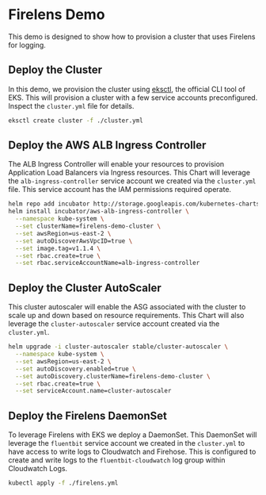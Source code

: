 # Firelens Demo

This demo is designed to show how to provision a cluster that uses Firelens for logging.

## Deploy the Cluster

In this demo, we provision the cluster using [eksctl](https://eksctl.io/), the official CLI tool of EKS. This will provision a cluster with a few service accounts preconfigured. Inspect the `cluster.yml` file for details.

```bash
eksctl create cluster -f ./cluster.yml
```

## Deploy the AWS ALB Ingress Controller

The ALB Ingress Controller will enable your resources to provision Application Load Balancers via Ingress resources. This Chart will leverage the `alb-ingress-controller` service account we created via the `cluster.yml` file. This service account has the IAM permissions required operate.

```bash
helm repo add incubator http://storage.googleapis.com/kubernetes-charts-incubator
helm install incubator/aws-alb-ingress-controller \
  --namespace kube-system \
  --set clusterName=firelens-demo-cluster \
  --set awsRegion=us-east-2 \
  --set autoDiscoverAwsVpcID=true \
  --set image.tag=v1.1.4 \
  --set rbac.create=true \
  --set rbac.serviceAccountName=alb-ingress-controller
```

## Deploy the Cluster AutoScaler

This cluster autoscaler will enable the ASG associated with the cluster to scale up and down based on resource requirements. This Chart will also leverage the `cluster-autoscaler` service account created via the `cluster.yml`.

```bash
helm upgrade -i cluster-autoscaler stable/cluster-autoscaler \
  --namespace kube-system \
  --set awsRegion=us-east-2 \
  --set autoDiscovery.enabled=true \
  --set autoDiscovery.clusterName=firelens-demo-cluster \
  --set rbac.create=true \
  --set serviceAccount.name=cluster-autoscaler
```

## Deploy the Firelens DaemonSet

To leverage Firelens with EKS we deploy a DaemonSet. This DaemonSet will leverage the `fluentbit` service account we created in the `cluster.yml` to have access to write logs to Cloudwatch and Firehose. This is configured to create and write logs to the `fluentbit-cloudwatch` log group within Cloudwatch Logs.

```bash
kubectl apply -f ./firelens.yml
```
